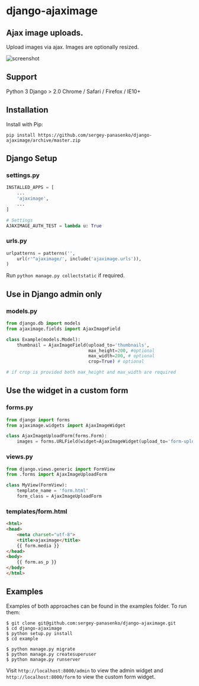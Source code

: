 django-ajaximage
===============

Ajax image uploads.
-------------------------------------

Upload images via ajax. Images are optionally resized.

![screenshot](/screenshot.png?raw=true)

## Support
Python 3
Django > 2.0
Chrome / Safari / Firefox / IE10+


## Installation

Install with Pip:

```pip install https://github.com/sergey-panasenko/django-ajaximage/archive/master.zip```

## Django Setup

### settings.py

```python
INSTALLED_APPS = [
    ...
    'ajaximage',
    ...
]

# Settings
AJAXIMAGE_AUTH_TEST = lambda u: True
```

### urls.py

```python
urlpatterns = patterns('',
    url(r'^ajaximage/', include('ajaximage.urls')),
)
```

Run ```python manage.py collectstatic``` if required.

## Use in Django admin only

### models.py

```python
from django.db import models
from ajaximage.fields import AjaxImageField

class Example(models.Model):
    thumbnail = AjaxImageField(upload_to='thumbnails',
                               max_height=200, #optional
                               max_width=200, # optional
                               crop=True) # optional

# if crop is provided both max_height and max_width are required
```

## Use the widget in a custom form

### forms.py

```python
from django import forms
from ajaximage.widgets import AjaxImageWidget

class AjaxImageUploadForm(forms.Form):
    images = forms.URLField(widget=AjaxImageWidget(upload_to='form-uploads'))
```

### views.py

```python
from django.views.generic import FormView
from .forms import AjaxImageUploadForm

class MyView(FormView):
    template_name = 'form.html'
    form_class = AjaxImageUploadForm
```

### templates/form.html

```html
<html>
<head>
    <meta charset="utf-8">
    <title>ajaximage</title>
    {{ form.media }}
</head>
<body>
    {{ form.as_p }}
</body>
</html>
```

## Examples
Examples of both approaches can be found in the examples folder. To run them:
```shell
$ git clone git@github.com:sergey-panasenko/django-ajaximage.git
$ cd django-ajaximage
$ python setup.py install
$ cd example

$ python manage.py migrate
$ python manage.py createsuperuser
$ python manage.py runserver
```

Visit ```http://localhost:8000/admin``` to view the admin widget and ```http://localhost:8000/form``` to view the custom form widget.
